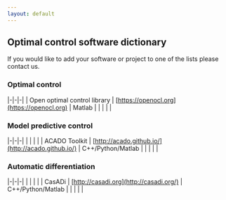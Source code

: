 ```yaml
---
layout: default
---
```


## Optimal control software dictionary

If you would like to add your software or project to one of the lists please contact us.

### Optimal control

|-|-|-|
| Open optimal control library | [https://openocl.org](https://openocl.org) | Matlab  |
|                              |                                            |         |

### Model predictive control

|-|-|-|
|                              |                                                    |                    |
| ACADO Toolkit                | [http://acado.github.io/](http://acado.github.io/) | C++/Python/Matlab  |
|                              |                                                    |                    |

### Automatic differentiation

|-|-|-|
|                              |                                                    |                    |
| CasADi                       | [http://casadi.org](http://casadi.org/)            | C++/Python/Matlab  |
|                              |                                                    |                    |
